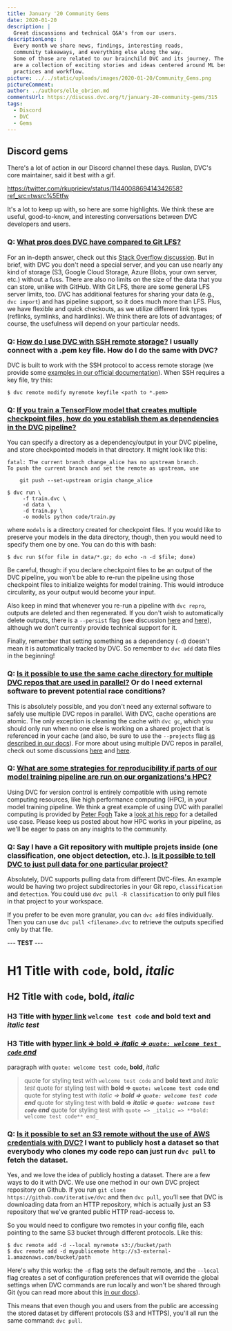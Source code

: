 ```yaml
---
title: January '20 Community Gems
date: 2020-01-20
description: |
  Great discussions and technical Q&A's from our users.
descriptionLong: |
  Every month we share news, findings, interesting reads,
  community takeaways, and everything else along the way.
  Some of those are related to our brainchild DVC and its journey. The others
  are a collection of exciting stories and ideas centered around ML best
  practices and workflow.
picture: ../../static/uploads/images/2020-01-20/Community_Gems.png
pictureComment:
author: ../authors/elle_obrien.md
commentsUrl: https://discuss.dvc.org/t/january-20-community-gems/315
tags:
  - Discord
  - DVC
  - Gems
---
```


## Discord gems

There's a lot of action in our Discord channel these days. Ruslan, DVC's core
maintainer, said it best with a gif.

https://twitter.com/rkuprieiev/status/1144008869414342658?ref_src=twsrc%5Etfw

It's a lot to keep up with, so here are some highlights. We think these are
useful, good-to-know, and interesting conversations between DVC developers and
users.

### Q: [What pros does DVC have compared to Git LFS?](https://discordapp.com/channels/485586884165107732/563406153334128681/657590900754612284)

For an in-depth answer, check out this
[Stack Overflow discussion](https://stackoverflow.com/questions/58541260/difference-between-git-lfs-and-dvc).
But in brief, with DVC you don't need a special server, and you can use nearly
any kind of storage (S3, Google Cloud Storage, Azure Blobs, your own server,
etc.) without a fuss. There are also no limits on the size of the data that you
can store, unlike with GitHub. With Git LFS, there are some general LFS server
limits, too. DVC has additional features for sharing your data (e.g.,
`dvc import`) and has pipeline support, so it does much more than LFS. Plus, we
have flexible and quick checkouts, as we utilize different link types (reflinks,
symlinks, and hardlinks). We think there are lots of advantages; of course, the
usefulness will depend on your particular needs.

### Q: [How do I use DVC with SSH remote storage?](https://discordapp.com/channels/485586884165107732/563406153334128681/656016145119182849) I usually connect with a .pem key file. How do I do the same with DVC?

DVC is built to work with the SSH protocol to access remote storage (we provide
some
[examples in our official documentation](https://dvc.org/doc/user-guide/external-dependencies#ssh)).
When SSH requires a key file, try this:

```dvc
$ dvc remote modify myremote keyfile <path to *.pem>
```

### Q: [If you train a TensorFlow model that creates multiple checkpoint files, how do you establish them as dependencies in the DVC pipeline?](https://discordapp.com/channels/485586884165107732/563406153334128681/651098762466426891)

You can specify a directory as a dependency/output in your DVC pipeline, and
store checkpointed models in that directory. It might look like this:

```dvc
fatal: The current branch change_alice has no upstream branch.
To push the current branch and set the remote as upstream, use

    git push --set-upstream origin change_alice
```

```dvc
$ dvc run \
     -f train.dvc \
     -d data \
     -d train.py \
     -o models python code/train.py
```

where `models` is a directory created for checkpoint files. If you would like to
preserve your models in the data directory, though, then you would need to
specify them one by one. You can do this with bash:

```dvc
$ dvc run $(for file in data/*.gz; do echo -n -d $file; done)
```

Be careful, though: if you declare checkpoint files to be an output of the DVC
pipeline, you won’t be able to re-run the pipeline using those checkpoint files
to initialize weights for model training. This would introduce circularity, as
your output would become your input.

Also keep in mind that whenever you re-run a pipeline with `dvc repro`, outputs
are deleted and then regenerated. If you don't wish to automatically delete
outputs, there is a `--persist` flag (see discussion
[here](https://github.com/iterative/dvc/issues/1214) and
[here](https://github.com/iterative/dvc/issues/1884)), although we don't
currently provide technical support for it.

Finally, remember that setting something as a dependency (`-d`) doesn't mean it
is automatically tracked by DVC. So remember to `dvc add` data files in the
beginning!

### Q: [Is it possible to use the same cache directory for multiple DVC repos that are used in parallel?](https://discordapp.com/channels/485586884165107732/485596304961962003/655012135973158942) Or do I need external software to prevent potential race conditions?

This is absolutely possible, and you don't need any external software to safely
use multiple DVC repos in parallel. With DVC, cache operations are atomic. The
only exception is cleaning the cache with `dvc gc`, which you should only run
when no one else is working on a shared project that is referenced in your cache
(and also, be sure to use the `--projects` flag
[as described in our docs](https://dvc.org/doc/command-reference/gc)). For more
about using multiple DVC repos in parallel, check out some discussions
[here](https://discuss.dvc.org/t/setup-dvc-to-work-with-shared-data-on-nas-server/180)
and [here](https://dvc.org/doc/use-cases/shared-development-server).

### Q: [What are some strategies for reproducibility if parts of our model training pipeline are run on our organizations's HPC?](https://discordapp.com/channels/485586884165107732/485596304961962003/652380507832844328)

Using DVC for version control is entirely compatible with using remote computing
resources, like high performance computing (HPC), in your model training
pipeline. We think a great example of using DVC with parallel computing is
provided by [Peter Fogh](http://www.peterfogh.dk/) Take a
[look at his repo](https://github.com/PeterFogh/dvc_dask_use_case) for a
detailed use case. Please keep us posted about how HPC works in your pipeline,
as we'll be eager to pass on any insights to the community.

### Q: Say I have a Git repository with multiple projets inside (one classification, one object detection, etc.). [Is it possible to tell DVC to just pull data for one particular project?](https://discordapp.com/channels/485586884165107732/563406153334128681/646760832616890408)

Absolutely, DVC supports pulling data from different DVC-files. An example would
be having two project subdirectories in your Git repo, `classification` and
`detection`. You could use `dvc pull -R classification` to only pull files in
that project to your workspace.

If you prefer to be even more granular, you can `dvc add` files individually.
Then you can use `dvc pull <filename>.dvc` to retrieve the outputs specified
only by that file.

--- **TEST** ---

# H1 Title with `code`, **bold**, _italic_

## H2 Title with `code`, **bold**, _italic_

### H3 Title with [hyper link](https://example.com) `welcome test code` and **bold text** and _italic test_

### H3 Title with [hyper link => **bold => _italic => `quote: welcome test code` end_**](https://example.com)

paragraph with `quote: welcome test code`, **bold**, _italic_

> quote for styling test with `welcome test code` and **bold text** and _italic
> test_ quote for styling test with **bold => `quote: welcome test code` end**
> quote for styling test with _italic => **bold => `quote: welcome test code`
> end**_ quote for styling test with **bold => _italic =>
> `quote: welcome test code` end_** quote for styling test with
> `quote => _italic => **bold: welcome test code** end_`

### Q: [Is it possible to set an S3 remote without the use of AWS credentials with DVC?](https://discordapp.com/channels/485586884165107732/563406153334128681/623234659098296348) I want to publicly host a dataset so that everybody who clones my code repo can just run `dvc pull` to fetch the dataset.

Yes, and we love the idea of publicly hosting a dataset. There are a few ways to
do it with DVC. We use one method in our own DVC project repository on Github.
If you run `git clone https://github.com/iterative/dvc` and then `dvc pull`,
you’ll see that DVC is downloading data from an HTTP repository, which is
actually just an S3 repository that we've granted public HTTP read-access to.

So you would need to configure two remotes in your config file, each pointing to
the same S3 bucket through different protocols. Like this:

```dvc
$ dvc remote add -d --local myremote s3://bucket/path
$ dvc remote add -d mypublicemote http://s3-external-1.amazonaws.com/bucket/path
```

Here's why this works: the `-d` flag sets the default remote, and the `--local`
flag creates a set of configuration preferences that will override the global
settings when DVC commands are run locally and won't be shared through Git (you
can read more about this
[in our docs](https://dvc.org/doc/command-reference/remote/add#remote-add)).

This means that even though you and users from the public are accessing the
stored dataset by different protocols (S3 and HTTPS), you'll all run the same
command: `dvc pull`.
